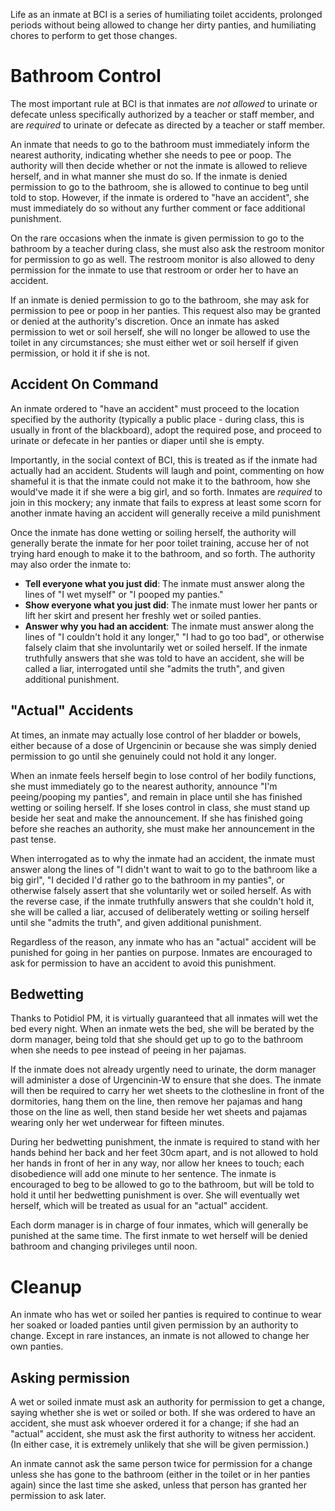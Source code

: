 <!-- TITLE: Inmate Life -->
<!-- SUBTITLE: A quick summary of Inmate Life -->

Life as an inmate at BCI is a series of humiliating toilet accidents, prolonged periods without being allowed to change her dirty panties, and humiliating chores to perform to get those changes.

# Bathroom Control
The most important rule at BCI is that inmates are *not allowed* to urinate or defecate unless specifically authorized by a teacher or staff member, and are *required* to urinate or defecate as directed by a teacher or staff member.

An inmate that needs to go to the bathroom must immediately inform the nearest authority, indicating whether she needs to pee or poop. The authority will then decide whether or not the inmate is allowed to relieve herself, and in what manner she must do so. If the inmate is denied permission to go to the bathroom, she is allowed to continue to beg until told to stop. However, if the inmate is ordered to "have an accident", she must immediately do so without any further comment or face additional punishment.

On the rare occasions when the inmate is given permission to go to the bathroom by a teacher during class, she must also ask the restroom monitor for permission to go as well. The restroom monitor is also allowed to deny permission for the inmate to use that restroom or order her to have an accident.

If an inmate is denied permission to go to the bathroom, she may ask for permission to pee or poop in her panties. This request also may be granted or denied at the authority's discretion. Once an inmate has asked permission to wet or soil herself, she will no longer be allowed to use the toilet in any circumstances; she must either wet or soil herself if given permission, or hold it if she is not.

## Accident On Command
An inmate ordered to "have an accident" must proceed to the location specified by the authority (typically a public place - during class, this is usually in front of the blackboard), adopt the required pose, and proceed to urinate or defecate in her panties or diaper until she is empty.

Importantly, in the social context of BCI, this is treated as if the inmate had actually had an accident. Students will laugh and point, commenting on how shameful it is that the inmate could not make it to the bathroom, how she would've made it if she were a big girl, and so forth. Inmates are *required* to join in this mockery; any inmate that fails to express at least some scorn for another inmate having an accident will generally receive a mild punishment

Once the inmate has done wetting or soiling herself, the authority will generally berate the inmate for her poor toilet training, accuse her of not trying hard enough to make it to the bathroom, and so forth. The authority may also order the inmate to:
* **Tell everyone what you just did**: The inmate must answer along the lines of "I wet myself" or "I pooped my panties."
* **Show everyone what you just did**: The inmate must lower her pants or lift her skirt and present her freshly wet or soiled panties.
* **Answer why you had an accident**: The inmate must answer along the lines of "I couldn't hold it any longer," "I had to go too bad", or otherwise falsely claim that she involuntarily wet or soiled herself. If the inmate truthfully answers that she was told to have an accident, she will be called a liar, interrogated until she "admits the truth", and given additional punishment.

## "Actual" Accidents
At times, an inmate may actually lose control of her bladder or bowels, either because of a dose of Urgencinin or because she was simply denied permission to go until she genuinely could not hold it any longer.

When an inmate feels herself begin to lose control of her bodily functions, she must immediately go to the nearest authority, announce "I'm peeing/pooping my panties", and remain in place until she has finished wetting or soiling herself. If she loses control in class, she must stand up beside her seat and make the announcement. If she has finished going before she reaches an authority, she must make her announcement in the past tense.

When interrogated as to why the inmate had an accident, the inmate must answer along the lines of "I didn't want to wait to go to the bathroom like a big girl", "I decided I'd rather go to the bathroom in my panties", or otherwise falsely assert that she voluntarily wet or soiled herself. As with the reverse case, if the inmate truthfully answers that she couldn't hold it, she will be called a liar, accused of deliberately wetting or soiling herself until she "admits the truth", and given additional punishment.

Regardless of the reason, any inmate who has an "actual" accident will be punished for going in her panties on purpose. Inmates are encouraged to ask for permission to have an accident to avoid this punishment.

## Bedwetting
Thanks to Potidiol PM, it is virtually guaranteed that all inmates will wet the bed every night. When an inmate wets the bed, she will be berated by the dorm manager, being told that she should get up to go to the bathroom when she needs to pee instead of peeing in her pajamas.

If the inmate does not already urgently need to urinate, the dorm manager will administer a dose of Urgencinin-W to ensure that she does. The inmate will then be required to carry her wet sheets to the clothesline in front of the dormitories, hang them on the line, then remove her pajamas and hang those on the line as well, then stand beside her wet sheets and pajamas wearing only her wet underwear for fifteen minutes. 

During her bedwetting punishment, the inmate is required to stand with her hands behind her back and her feet 30cm apart, and is not allowed to hold her hands in front of her in any way, nor allow her knees to touch; each disobedience will add one minute to her sentence. The inmate is encouraged to beg to be allowed to go to the bathroom, but will be told to hold it until her bedwetting punishment is over. She will eventually wet herself, which will be treated as usual for an "actual" accident.

Each dorm manager is in charge of four inmates, which will generally be punished at the same time. The first inmate to wet herself will be denied bathroom and changing privileges until noon.

# Cleanup
An inmate who has wet or soiled her panties is required to continue to wear her soaked or loaded panties until given permission by an authority to change. Except in rare instances, an inmate is not allowed to change her own panties.

## Asking permission
A wet or soiled inmate must ask an authority for permission to get a change, saying whether she is wet or soiled or both. If she was ordered to have an accident, she must ask whoever ordered it for a change; if she had an "actual" accident, she must ask the first authority to witness her accident. (In either case, it is extremely unlikely that she will be given permission.)

An inmate cannot ask the same person twice for permission for a change unless she has gone to the bathroom (either in the toilet or in her panties again) since the last time she asked, unless that person has granted her permission to ask later.